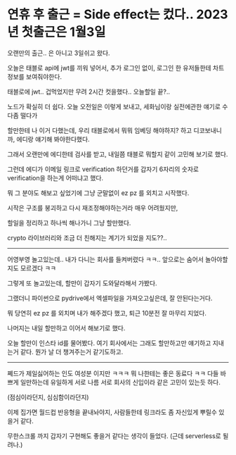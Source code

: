 # 연휴 후 출근 = Side effect는 컸다.. 2023년 첫출근은 1월3일

오랜만의 출근.. 은 아니고 3일쉬고 왔다.

오늘은 태블로 api에 jwt를 끼워 넣어서, 추가 로그인 없이, 로그인 한 유저들한테 차트 정보를 보여줘야한다.

태블로에 jwt.. 겁먹었지만 무려 2시간 컷을했다.. 오늘할일 끝?..

노드가 확실히 더 쉽다. 오늘 오전일은 이렇게 보내고, 세화님이랑 실전에관한 얘기로 수다좀 떨다가

할만한테 나 이거 다했는데, 우리 태블로에서 뭐뭐 임베딩 해야하지? 하고 디코보내니까, 에디랑 얘기해 봐야한다했다.

그래서 오랜만에 에디한테 검사를 받고, 내일쯤 태블로 뭐할지 같이 고민해 보기로 했다.

그런데 에디가 이메일 링크로 verification 하던거를 갑자기 6자리의 숫자로 verification을 하는게 어떠냐고 했다.

뭐 그 분야도 해보고 싶었기에 그냥 군말없이 ez pz 를 외치고 시작했다.

시작은 구조를 붕괴하고 다시 재조정해야하는거라 매우 어려웠지만,

할일을 정리하고 하나씩 해나가니 그냥 할만했다.

crypto 라이브러리와 조금 더 친해지는 계기가 되었을 지도??..

-----------------------------------------------

어영부영 놀고있는데.. 내가 다니는 회사를 들켜버렸다 ㅋㅋ.. 앞으로는 숨어서 놀아야할지도 모르겠다 ㅋㅋ

그렇게 또 놀고있는데, 할만이 갑자기 도와달라해서 가봤다.

그랬더니 파이썬으로 pydrive에서 엑셀파일을 가져오고싶은데, 잘 안된다는거다.

뭐 당연히 ez pz 를 외치며 내가 해주겠다 했고, 퇴근 10분전 잘 마무리 지었다.

나머지는 내일 할만하고 이어서 해보기로 했다. 

오늘 할만이 인스타 id를 물어봤다. 여기 회사에서는 그래도 할만하고만 얘기하고 지내는거 같다. 뭔가 날 더 챙겨주는거 같기도하고.

------------------------------------------------

쩨드가 제일싫어하는 인도 여성분 이지만 ㅋㅋㅋ 뭐 나한테는 좋은 동료다 ㅋㅋ 다들 바쁘게 일만하는데 유일하게 서로 나름 서로 회사의 신입이라 같은 고민이 있는듯 하다.

(점심이라던지, 심심함이라던지)

이제 집가면 월드컵 반응형을 끝내놔야지, 사람들한테 링크라도 좀 자신있게 뿌릴수 있을거 같다.

무한스크롤 까지 갑자기 구현해도 좋을거 같다는 생각이 들었다. (근데 serverless로 될려나.)
